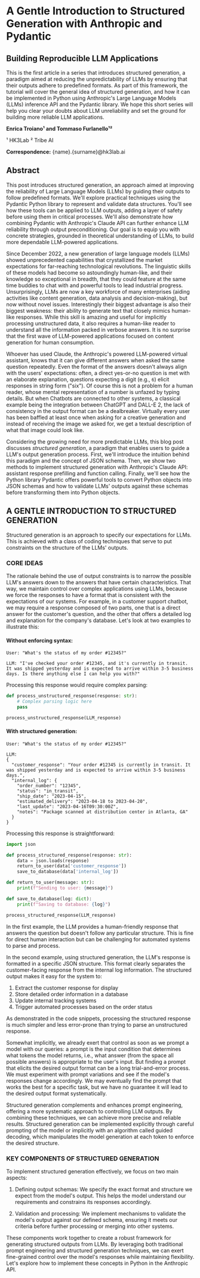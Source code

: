 # A Gentle Introduction to Structured Generation with Anthropic and Pydantic

## Building Reproducible LLM Applications

This is the first article in a series that introduces structured generation, a paradigm aimed at reducing the unpredictability of LLMs by ensuring that their outputs adhere to predefined formats. As part of this framework, the tutorial will cover the general idea of structured generation, and how it can be implemented in Python using Anthropic's Large Language Models (LLMs) inference API and the Pydantic library. We hope this short series will help you clear your doubts about LLM unreliability and set the ground for building more reliable LLM applications.

**Enrica Troiano¹ and Tommaso Furlanello¹²**

¹ HK3Lab
² Tribe AI

**Correspondence:** {name}.{surname}@hk3lab.ai

## Abstract

This post introduces structured generation, an approach aimed at improving the reliability of Large Language Models (LLMs) by guiding their outputs to follow predefined formats. We'll explore practical techniques using the Pydantic Python library to represent and validate data structures. You'll see how these tools can be applied to LLM outputs, adding a layer of safety before using them in critical processes. We'll also demonstrate how combining Pydantic with Anthropic's Claude API can further enhance LLM reliability through output preconditioning. Our goal is to equip you with concrete strategies, grounded in theoretical understanding of LLMs, to build more dependable LLM-powered applications.

Since December 2022, a new generation of large language models (LLMs) showed unprecedented capabilities that crystallized the market expectations for far-reaching technological revolutions. The linguistic skills of these models had become so astoundingly human-like, and their knowledge so exceptional in breadth, that they could feature at the same time buddies to chat with and powerful tools to lead industrial progress. Unsurprisingly, LLMs are now a key workforce of many enterprises (aiding activities like content generation, data analysis and decision-making), but now without novel issues. Interestingly their biggest advantage is also their biggest weakness: their ability to generate text that closely mimics human-like responses. While this skill is amazing and useful for implicitly processing unstructured data, it also requires a human-like reader to understand all the information packed in verbose answers. It is no surprise that the first wave of LLM-powered applications focused on content generation for human consumption.

Whoever has used Claude, the Anthropic's powered LLM-powered virtual assistant, knows that it can give different answers when asked the same question repeatedly. Even the format of the answers doesn't always align with the users' expectations: often, a direct yes-or-no question is met with an elaborate explanation, questions expecting a digit (e.g., `6`) elicit responses in string form ("six"). Of course this is not a problem for a human reader, whose mental representation of a number is unfazed by typing details. But when Chatbots are connected to other systems, a classical example being the integration between ChatGPT and DALL-E 2, the lack of consistency in the output format can be a dealbreaker. 
Virtually every user has been baffled at least once when asking for a creative generation and instead of receiving the image we asked for, we get a textual description of what that image could look like. 

Considering the growing need for more predictable LLMs, this blog post discusses *structured generation*, a paradigm that enables users to guide a LLM's output generation process. First, we'll introduce the intuition behind this paradigm and the concept of JSON schema. Then, we show two methods to implement structured generation with Anthropic's Claude API: assistant response prefilling and function calling. Finally, we'll see how the Python library Pydantic offers powerful tools to convert Python objects into JSON schemas and how to validate LLMs' outputs against these schemas before transforming them into Python objects.

## A GENTLE INTRODUCTION TO STRUCTURED GENERATION

Structured generation is an approach to specify our expectations for LLMs. This is achieved with a class of coding techniques that serve to put constraints on the structure of the LLMs' outputs.  

### CORE IDEAS

The rationale behind the use of output constraints is to narrow the possible LLM's answers down to the answers that have certain characteristics. That way, we maintain control over complex applications using LLMs, because we force the responses to have a format that is consistent with the expectations of our systems. For example, in a customer support chatbot, we may require a response composed of two parts, one that is a direct answer for the customer's question, and the other that offers a detailed log and explanation for the company's database. Let's look at two examples to illustrate this:

#### Without enforcing syntax:

```
User: "What's the status of my order #12345?"

LLM: "I've checked your order #12345, and it's currently in transit. It was shipped yesterday and is expected to arrive within 3-5 business days. Is there anything else I can help you with?"
```

Processing this response would require complex parsing:

```python
def process_unstructured_response(response: str):
    # Complex parsing logic here
    pass

process_unstructured_response(LLM_response)
```

#### With structured generation:

```
User: "What's the status of my order #12345?"

LLM:
{
  "customer_response": "Your order #12345 is currently in transit. It was shipped yesterday and is expected to arrive within 3-5 business days.",
  "internal_log": {
    "order_number": "12345",
    "status": "in_transit",
    "ship_date": "2023-04-15",
    "estimated_delivery": "2023-04-18 to 2023-04-20",
    "last_update": "2023-04-16T09:30:00Z",
    "notes": "Package scanned at distribution center in Atlanta, GA"
  }
}
```

Processing this response is straightforward:

```python
import json

def process_structured_response(response: str):
    data = json.loads(response)
    return_to_user(data['customer_response'])
    save_to_database(data['internal_log'])

def return_to_user(message: str):
    print(f"Sending to user: {message}")

def save_to_database(log: dict):
    print(f"Saving to database: {log}")

process_structured_response(LLM_response)
```

In the first example, the LLM provides a human-friendly response that answers the question but doesn't follow any particular structure. This is fine for direct human interaction but can be challenging for automated systems to parse and process.

In the second example, using structured generation, the LLM's response is formatted in a specific JSON structure. This format clearly separates the customer-facing response from the internal log information. The structured output makes it easy for the system to:

1. Extract the customer response for display
2. Store detailed order information in a database
3. Update internal tracking systems
4. Trigger automated processes based on the order status

As demonstrated in the code snippets, processing the structured response is much simpler and less error-prone than trying to parse an unstructured response.

Somewhat implicitly, we already exert that control as soon as we prompt a model with our queries: a prompt is the input condition that determines what tokens the model returns, i.e., what answer (from the space all possible answers) is appropriate to the user's input. But finding a prompt that elicits the desired output format can be a long trial-and-error process. We must experiment with prompt variations and see if the model's responses change accordingly. We may eventually find the prompt that works the best for a specific task, but we have no guarantee it will lead to the desired output format systematically. 

Structured generation complements and enhances prompt engineering, offering a more systematic approach to controlling LLM outputs. By combining these techniques, we can achieve more precise and reliable results. Structured generation can be implemented explicitly through careful prompting of the model or implicitly with an algorithm called guided decoding, which manipulates the model generation at each token to enforce the desired structure.


### KEY COMPONENTS OF STRUCTURED GENERATION

To implement structured generation effectively, we focus on two main aspects:

1. Defining output schemas: We specify the exact format and structure we expect from the model's output. This helps the model understand our requirements and constrains its responses accordingly.

2. Validation and processing: We implement mechanisms to validate the model's output against our defined schema, ensuring it meets our criteria before further processing or merging into other systems.

These components work together to create a robust framework for generating structured outputs from LLMs. By leveraging both traditional prompt engineering and structured generation techniques, we can exert fine-grained control over the model's responses while maintaining flexibility. Let's explore how to implement these concepts in Python in the Anthropic API.

